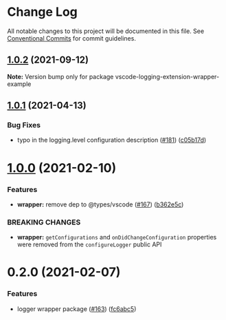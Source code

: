 # Change Log

All notable changes to this project will be documented in this file.
See [Conventional Commits](https://conventionalcommits.org) for commit guidelines.

## [1.0.2](https://github.com/SAP/vscode-logging/compare/vscode-logging-extension-wrapper-example@1.0.1...vscode-logging-extension-wrapper-example@1.0.2) (2021-09-12)

**Note:** Version bump only for package vscode-logging-extension-wrapper-example

## [1.0.1](https://github.com/SAP/vscode-logging/compare/vscode-logging-extension-wrapper-example@1.0.0...vscode-logging-extension-wrapper-example@1.0.1) (2021-04-13)

### Bug Fixes

- typo in the logging.level configuration description ([#181](https://github.com/SAP/vscode-logging/issues/181)) ([c05b17d](https://github.com/SAP/vscode-logging/commit/c05b17d4348e89f27a3cb86f2e20bc190cdf1afb))

# [1.0.0](https://github.com/SAP/vscode-logging/compare/vscode-logging-extension-wrapper-example@0.2.0...vscode-logging-extension-wrapper-example@1.0.0) (2021-02-10)

### Features

- **wrapper:** remove dep to @types/vscode ([#167](https://github.com/SAP/vscode-logging/issues/167)) ([b362e5c](https://github.com/SAP/vscode-logging/commit/b362e5c3b11020ab09a5e705d7834fa53e8bd48e))

### BREAKING CHANGES

- **wrapper:** `getConfigurations` and `onDidChangeConfiguration` properties
  were removed from the `configureLogger` public API

# 0.2.0 (2021-02-07)

### Features

- logger wrapper package ([#163](https://github.com/SAP/vscode-logging/issues/163)) ([fc6abc5](https://github.com/SAP/vscode-logging/commit/fc6abc5ea43403c3039edb8589c68a0a339e5ebc))
